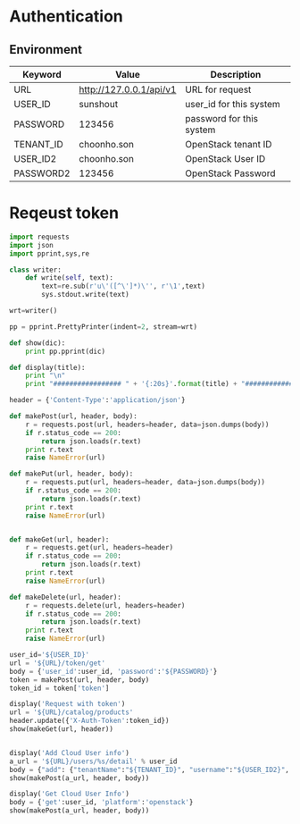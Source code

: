 # Authentication

## Environment

Keyword | Value | Description
----    | ----  | ----
URL     | http://127.0.0.1/api/v1 | URL for request
USER_ID     | sunshout | user_id for this system
PASSWORD     | 123456 | password for this system
TENANT_ID   | choonho.son | OpenStack tenant ID
USER_ID2    | choonho.son | OpenStack User ID
PASSWORD2   | 123456        | OpenStack Password
# Reqeust token

~~~python
import requests
import json
import pprint,sys,re

class writer:
    def write(self, text):
        text=re.sub(r'u\'([^\']*)\'', r'\1',text)
        sys.stdout.write(text)

wrt=writer()

pp = pprint.PrettyPrinter(indent=2, stream=wrt)

def show(dic):
    print pp.pprint(dic)

def display(title):
    print "\n"
    print "################# " + '{:20s}'.format(title) + "##############"

header = {'Content-Type':'application/json'}

def makePost(url, header, body):
    r = requests.post(url, headers=header, data=json.dumps(body))
    if r.status_code == 200:
        return json.loads(r.text)
    print r.text
    raise NameError(url)

def makePut(url, header, body):
    r = requests.put(url, headers=header, data=json.dumps(body))
    if r.status_code == 200:
        return json.loads(r.text)
    print r.text
    raise NameError(url)


def makeGet(url, header):
    r = requests.get(url, headers=header)
    if r.status_code == 200:
        return json.loads(r.text)
    print r.text
    raise NameError(url)

def makeDelete(url, header):
    r = requests.delete(url, headers=header)
    if r.status_code == 200:
        return json.loads(r.text)
    print r.text
    raise NameError(url)

user_id='${USER_ID}'
url = '${URL}/token/get'
body = {'user_id':user_id, 'password':'${PASSWORD}'}
token = makePost(url, header, body)
token_id = token['token']

display('Request with token')
url = '${URL}/catalog/products'
header.update({'X-Auth-Token':token_id})
show(makeGet(url, header))


display('Add Cloud User info')
a_url = '${URL}/users/%s/detail' % user_id
body = {"add": {"tenantName":"${TENANT_ID}", "username":"${USER_ID2}", "password":"${PASSWORD2}"},"platform":"openstack"}
show(makePost(a_url, header, body))

display('Get Cloud User Info')
body = {'get':user_id, 'platform':'openstack'}
show(makePost(a_url, header, body))
~~~
